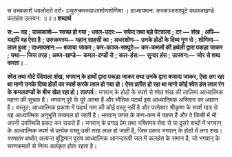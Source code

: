  

स उच्चकाशे धवलोदरो दरो- ऽप्युरुक्रमस्याधरशोणशोणिमा । दाध्मायमान: करकञ्जसश्पुटे यथाब्जखण्डे कलहंस उत्स्वन: ॥ २॥ **शब्दार्थ** 

**स:—** **वह** **; उच्चकाशे—** **स्वच्छ हो गया** **; धवल-उदर:—** **सफेद तथा बड़े पेटवाला** **; दर:—** **शंख** **; अपि—** **यद्यपि वह ऐसा है** **;** **उरुक्रमस्य—** **महान् साहसी का** **; अधरशोण—** **उनके होठों के दिव्य गुण से** **; शोणिमा—** **लाल हुआ** **; दाध्मायमान:—** **बजाया** **जाकर** **; कर-कञ्ज-सश्पुटे—** **कर-कमलों की हथेली द्वारा पकड़ा जाकर** **; यथा—** **जिस तरह** **; अब्ज-खण्डे—** **कमल-दण्डों से** **;** **कल-हंस:—** **सुन्दर हंस** **; उत्स्वन:—** **जोर से शब्द करता।** **.** 

**श्वेत तथा मोटे पेंदेवाला शंख, भगवान् के हाथों द्वारा पकड़ा जाकर तथा उनके द्वारा बजाया** **जाकर, ऐसा लग रहा था मानो उनके दिव्य होठों का स्पर्श करके लाल हो गया हो। ऐसा प्रतीत** **हो रहा था मानो कोई श्वेत हंस लाल रंग के कमलदण्डों के बीच खेल रहा हो।** **तात्पर्य** : भगवान् के होठों के स्पर्श से श्वेत शंख की लालिमा आध्यात्मिक महत्ता की सूचक है। भगवान् पूरे के पूरे आत्मा हैं और भौतिक पदार्थ इस आध्याति्मक अस्तित्व का अज्ञान है। वस्तुत: आध्यात्मिक प्रकाश में पदार्थ नाम की कोई वस्तु नहीं है और परमेश्वर श्रीकृष्ण के स्पर्श मात्र से यह आध्यात्मिक अनुभूति तत्काल हो जाती है। भगवान् जगत के कण-कण में व्याप्त हैं और वे किसी में भी अपनी उपस्थिति प्रकट कर सकते हैं। भगवान् के प्रगाढ़ प्रेम तथा भक्तिमय सेवा से या दूसरे शब्दों में भगवान् के आध्यात्मिक स्पर्श से प्रत्येक वस्तु उसी तरह लाल हो जाती है, जिस प्रकार भगवान् के होठों में लगा शंख। *परमहंस* अर्थात् अत्यन्त बुद्धिमान पुरुष आध्यात्मिक आनन्दरूपी जल में कलहंस के समान है, जो भगवान् के चरणकमलों से नित्य अलंकृत होता रहता है। 